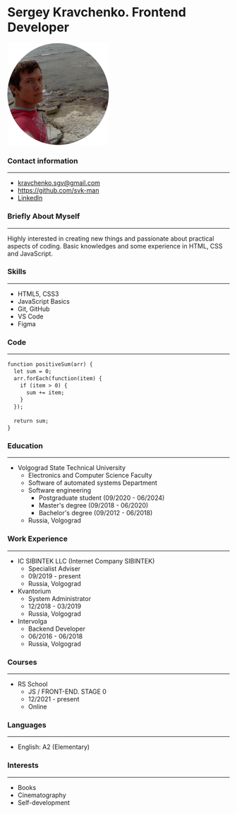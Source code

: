# Sergey Kravchenko. Frontend Developer

![Sergey Kravchenko. Frontend Developer](assets/img/person-circle-cropped-230x230.png "Sergey Kravchenko. Frontend Developer")

### Contact information
___

- <kravchenko.sgv@gmail.com>
- <https://github.com/svk-man>
- [LinkedIn](https://www.linkedin.com/in/sergey-kravchenko-9ba309159/)

### Briefly About Myself
___

Highly interested in creating new things and passionate about practical aspects of coding. Basic knowledges and some experience in HTML, CSS and JavaScript.

### Skills
___

- HTML5, CSS3
- JavaScript Basics
- Git, GitHub
- VS Code
- Figma

### Code
___
```
function positiveSum(arr) {
  let sum = 0;
  arr.forEach(function(item) {
    if (item > 0) {
      sum += item;
    }
  });
  
  return sum;
}
```
### Education
___

- Volgograd State Technical University
  - Electronics and Computer Science Faculty
  - Software of automated systems Department
  - Software engineering
    - Postgraduate student (09/2020 - 06/2024)
    - Master's degree (09/2018 - 06/2020)
    - Bachelor's degree (09/2012 - 06/2018)
  - Russia, Volgograd

### Work Experience
___

- IC SIBINTEK LLC (Internet Company SIBINTEK)
  - Specialist Adviser
  - 09/2019 - present
  - Russia, Volgograd
- Kvantorium
  - System Administrator
  - 12/2018 - 03/2019
  - Russia, Volgograd
- Intervolga
  - Backend Developer
  - 06/2016 - 06/2018
  - Russia, Volgograd

### Courses
___

- RS School
  - JS / FRONT-END. STAGE 0
  - 12/2021 - present
  - Online

### Languages
___

- English: A2 (Elementary)

### Interests
___

- Books
- Cinematography
- Self-development